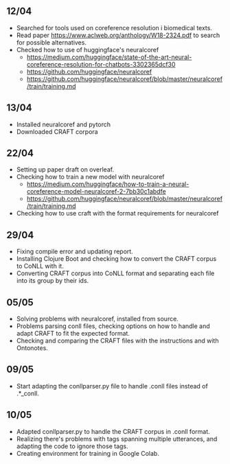 ## 12/04
- Searched for tools used on coreference resolution i biomedical texts.
- Read paper https://www.aclweb.org/anthology/W18-2324.pdf to search for possible alternatives.
- Checked how to use of huggingface's neuralcoref
    - https://medium.com/huggingface/state-of-the-art-neural-coreference-resolution-for-chatbots-3302365dcf30
    - https://github.com/huggingface/neuralcoref
    - https://github.com/huggingface/neuralcoref/blob/master/neuralcoref/train/training.md
## 13/04
- Installed neuralcoref and pytorch
- Downloaded CRAFT corpora

## 22/04
- Setting up paper draft on overleaf.
- Checking how to train a new model with neuralcoref
    - https://medium.com/huggingface/how-to-train-a-neural-coreference-model-neuralcoref-2-7bb30c1abdfe
    - https://github.com/huggingface/neuralcoref/blob/master/neuralcoref/train/training.md
- Checking how to use craft with the format requirements for neuralcoref

## 29/04
- Fixing compile error and updating report.
- Installing Clojure Boot and checking how to convert the CRAFT corpus to CoNLL with it.
- Converting CRAFT corpus into CoNLL format and separating each file into its group by their ids.

## 05/05
- Solving problems with neuralcoref, installed from source.
- Problems parsing conll files, checking options on how to handle and adapt CRAFT to fit the expected format.
- Checking and comparing the CRAFT files with the instructions and with Ontonotes.

## 09/05
- Start adapting the conllparser.py file to handle .conll files instead of .*_conll.

## 10/05
- Adapted conllparser.py to handle the CRAFT corpus in .conll format.
- Realizing there's problems with tags spanning multiple utterances, and adapting the code to ignore those tags.
- Creating environment for training in Google Colab.